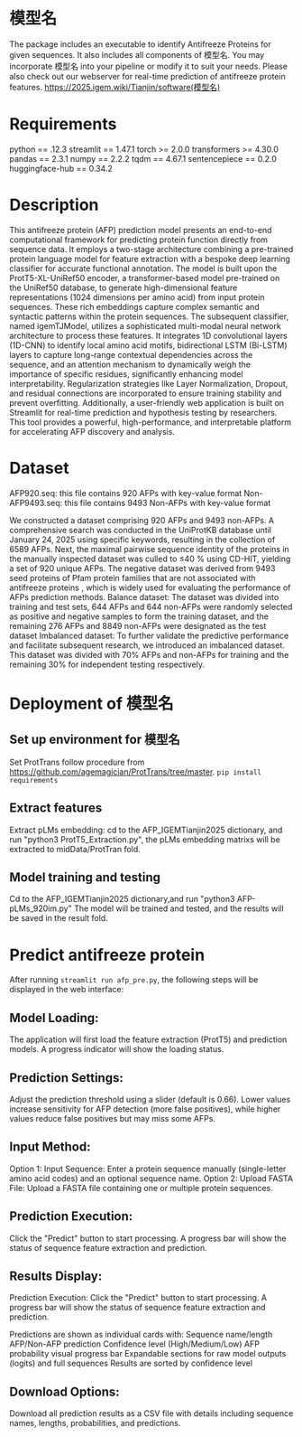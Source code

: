 # 模型名
The package includes an executable to identify Antifreeze Proteins for given sequences. 
It also includes all components of 模型名. You may incorporate 模型名 into your pipeline or modify it to suit your needs.
Please also check out our webserver for real-time prediction of antifreeze protein features. https://2025.igem.wiki/Tianjin/software(模型名)
# Requirements
python == .12.3
streamlit == 1.47.1
torch >= 2.0.0
transformers >= 4.30.0
pandas == 2.3.1
numpy == 2.2.2
tqdm == 4.67.1
sentencepiece == 0.2.0
huggingface-hub == 0.34.2
# Description
This antifreeze protein (AFP) prediction model presents an end-to-end computational framework for predicting protein function directly from sequence data. It employs a two-stage architecture combining a pre-trained protein language model for feature extraction with a bespoke deep learning classifier for accurate functional annotation.
The model is built upon the ProtT5-XL-UniRef50 encoder, a transformer-based model pre-trained on the UniRef50 database, to generate high-dimensional feature representations (1024 dimensions per amino acid) from input protein sequences. These rich embeddings capture complex semantic and syntactic patterns within the protein sequences. The subsequent classifier, named igemTJModel, utilizes a sophisticated multi-modal neural network architecture to process these features. It integrates 1D convolutional layers (1D-CNN) to identify local amino acid motifs, bidirectional LSTM (Bi-LSTM) layers to capture long-range contextual dependencies across the sequence, and an attention mechanism to dynamically weigh the importance of specific residues, significantly enhancing model interpretability. Regularization strategies like Layer Normalization, Dropout, and residual connections are incorporated to ensure training stability and prevent overfitting.
Additionally, a user-friendly web application is built on Streamlit for real-time prediction and hypothesis testing by researchers. This tool provides a powerful, high-performance, and interpretable platform for accelerating AFP discovery and analysis.
# Dataset
AFP920.seq: this file contains 920 AFPs with key-value format
Non-AFP9493.seq: this file contains 9493 Non-AFPs with key-value format

We constructed a dataset comprising 920 AFPs and 9493 non-AFPs.
A comprehensive search was conducted in the UniProtKB database until January 24, 2025 using specific keywords, resulting in the collection of 6589 AFPs. Next, the maximal pairwise sequence identity of the proteins in the manually inspected dataset was culled to ≤40 % using CD-HIT, yielding a set of 920 unique AFPs.
The negative dataset was derived from 9493 seed proteins of Pfam protein families that are not associated with antifreeze proteins , which is widely used for evaluating the performance of AFPs prediction methods.
Balance dataset: The dataset was divided into training and test sets, 644 AFPs and 644 non-AFPs were randomly selected as positive and negative samples to form the training dataset, and the remaining 276 AFPs and 8849 non-AFPs were designated as the test dataset
Imbalanced dataset: To further validate the predictive performance and facilitate subsequent research, we introduced an imbalanced dataset. This dataset was divided with 70% AFPs and non-AFPs for training and the remaining 30% for independent testing respectively.
# Deployment of 模型名
## Set up environment for 模型名
Set ProtTrans follow procedure from https://github.com/agemagician/ProtTrans/tree/master.
```pip install requirements```
## Extract features
Extract pLMs embedding: cd to the AFP_IGEMTianjin2025 dictionary, and run "python3 ProtT5_Extraction.py", the pLMs embedding matrixs will be extracted to midData/ProtTran fold.
## Model training and testing
Cd to the AFP_IGEMTianjin2025 dictionary,and run "python3 AFP-pLMs_920im.py"
The model will be trained and tested, and the results will be saved in the result fold.
# Predict antifreeze protein
After running `streamlit run afp_pre.py`, the following steps will be displayed in the web interface:
## Model Loading: 
The application will first load the feature extraction (ProtT5) and prediction models. A progress indicator will show the loading status.
## Prediction Settings: 
Adjust the prediction threshold using a slider (default is 0.66). Lower values increase sensitivity for AFP detection (more false positives), while higher values reduce false positives but may miss some AFPs.
## Input Method:
Option 1: Input Sequence: Enter a protein sequence manually (single-letter amino acid codes) and an optional sequence name.
Option 2: Upload FASTA File: Upload a FASTA file containing one or multiple protein sequences.
## Prediction Execution: 
Click the "Predict" button to start processing. A progress bar will show the status of sequence feature extraction and prediction.
## Results Display:
Prediction Execution: Click the "Predict" button to start processing. A progress bar will show the status of sequence feature extraction and prediction.

Predictions are shown as individual cards with:
Sequence name/length
AFP/Non-AFP prediction
Confidence level (High/Medium/Low)
AFP probability visual progress bar
Expandable sections for raw model outputs (logits) and full sequences
Results are sorted by confidence level
## Download Options:
Download all prediction results as a CSV file with details including sequence names, lengths, probabilities, and predictions.